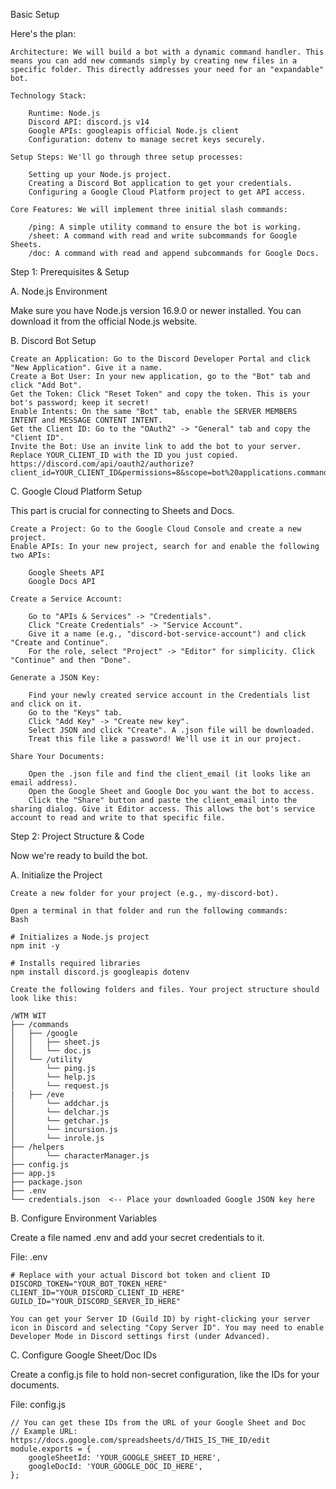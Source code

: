 Basic Setup

Here's the plan:

    Architecture: We will build a bot with a dynamic command handler. This means you can add new commands simply by creating new files in a specific folder. This directly addresses your need for an "expandable" bot.

    Technology Stack:

        Runtime: Node.js
        Discord API: discord.js v14
        Google APIs: googleapis official Node.js client
        Configuration: dotenv to manage secret keys securely.

    Setup Steps: We'll go through three setup processes:

        Setting up your Node.js project.
        Creating a Discord Bot application to get your credentials.
        Configuring a Google Cloud Platform project to get API access.

    Core Features: We will implement three initial slash commands:

        /ping: A simple utility command to ensure the bot is working.
        /sheet: A command with read and write subcommands for Google Sheets.
        /doc: A command with read and append subcommands for Google Docs.

Step 1: Prerequisites & Setup

A. Node.js Environment

Make sure you have Node.js version 16.9.0 or newer installed. You can download it from the official Node.js website.

B. Discord Bot Setup

    Create an Application: Go to the Discord Developer Portal and click "New Application". Give it a name.
    Create a Bot User: In your new application, go to the "Bot" tab and click "Add Bot".
    Get the Token: Click "Reset Token" and copy the token. This is your bot's password; keep it secret!
    Enable Intents: On the same "Bot" tab, enable the SERVER MEMBERS INTENT and MESSAGE CONTENT INTENT.
    Get the Client ID: Go to the "OAuth2" -> "General" tab and copy the "Client ID".
    Invite the Bot: Use an invite link to add the bot to your server. Replace YOUR_CLIENT_ID with the ID you just copied.
    https://discord.com/api/oauth2/authorize?client_id=YOUR_CLIENT_ID&permissions=8&scope=bot%20applications.commands

C. Google Cloud Platform Setup

This part is crucial for connecting to Sheets and Docs.

    Create a Project: Go to the Google Cloud Console and create a new project.
    Enable APIs: In your new project, search for and enable the following two APIs:

        Google Sheets API
        Google Docs API

    Create a Service Account:

        Go to "APIs & Services" -> "Credentials".
        Click "Create Credentials" -> "Service Account".
        Give it a name (e.g., "discord-bot-service-account") and click "Create and Continue".
        For the role, select "Project" -> "Editor" for simplicity. Click "Continue" and then "Done".

    Generate a JSON Key:

        Find your newly created service account in the Credentials list and click on it.
        Go to the "Keys" tab.
        Click "Add Key" -> "Create new key".
        Select JSON and click "Create". A .json file will be downloaded.
        Treat this file like a password! We'll use it in our project.

    Share Your Documents:

        Open the .json file and find the client_email (it looks like an email address).
        Open the Google Sheet and Google Doc you want the bot to access.
        Click the "Share" button and paste the client_email into the sharing dialog. Give it Editor access. This allows the bot's service account to read and write to that specific file.

Step 2: Project Structure & Code

Now we're ready to build the bot.

A. Initialize the Project

    Create a new folder for your project (e.g., my-discord-bot).

    Open a terminal in that folder and run the following commands:
    Bash

    # Initializes a Node.js project
    npm init -y

    # Installs required libraries
    npm install discord.js googleapis dotenv

    Create the following folders and files. Your project structure should look like this:

    /WTM WIT
    ├── /commands
    │   ├── /google
    │   │   ├── sheet.js
    │   │   └── doc.js
    │   └── /utility
    │       └── ping.js
    │       └── help.js
    │       └── request.js
    |   ├── /eve
    │       └── addchar.js
    │       └── delchar.js
    │       └── getchar.js
    │       └── incursion.js
    │       └── inrole.js
    ├── /helpers
    │       └── characterManager.js
    ├── config.js
    ├── app.js
    ├── package.json
    ├── .env
    └── credentials.json  <-- Place your downloaded Google JSON key here

B. Configure Environment Variables

Create a file named .env and add your secret credentials to it.

File: .env

    # Replace with your actual Discord bot token and client ID
    DISCORD_TOKEN="YOUR_BOT_TOKEN_HERE"
    CLIENT_ID="YOUR_DISCORD_CLIENT_ID_HERE"
    GUILD_ID="YOUR_DISCORD_SERVER_ID_HERE"

    You can get your Server ID (Guild ID) by right-clicking your server icon in Discord and selecting "Copy Server ID". You may need to enable Developer Mode in Discord settings first (under Advanced).

C. Configure Google Sheet/Doc IDs

Create a config.js file to hold non-secret configuration, like the IDs for your documents.

File: config.js

    // You can get these IDs from the URL of your Google Sheet and Doc
    // Example URL: https://docs.google.com/spreadsheets/d/THIS_IS_THE_ID/edit
    module.exports = {
        googleSheetId: 'YOUR_GOOGLE_SHEET_ID_HERE',
        googleDocId: 'YOUR_GOOGLE_DOC_ID_HERE',
    };
